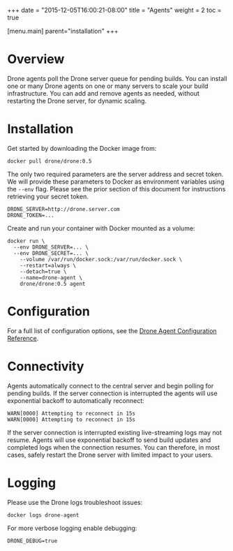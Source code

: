 +++
date = "2015-12-05T16:00:21-08:00"
title = "Agents"
weight = 2
toc = true

[menu.main]
	parent="installation"
+++

# Overview

Drone agents poll the Drone server queue for pending builds. You can install one or many Drone agents on one or many servers to scale your build infrastructure. You can add and remove agents as needed, without restarting the Drone server, for dynamic scaling.

# Installation

Get started by downloading the Docker image from:

```
docker pull drone/drone:0.5
```

The only two required parameters are the server address and secret token. We will provide these parameters to Docker as environment variables using the `--env` flag. Please see the prior section of this document for instructions retrieving your secret token.

```
DRONE_SERVER=http://drone.server.com
DRONE_TOKEN=...
```

Create and run your container with Docker mounted as a volume:

```
docker run \
  --env DRONE_SERVER=... \
  --env DRONE_SECRET=... \
	--volume /var/run/docker.sock:/var/run/docker.sock \
	--restart=always \
	--detach=true \
	--name=drone-agent \
	drone/drone:0.5 agent
```

# Configuration

For a full list of configuration options, see the [Drone Agent Configuration Reference](../../reference/configuration/agent).

# Connectivity

Agents automatically connect to the central server and begin polling for pending builds. If the server connection is interrupted the agents will use exponential backoff to automatically reconnect:

```
WARN[0000] Attempting to reconnect in 15s
WARN[0000] Attempting to reconnect in 15s
```

If the server connection is interrupted existing live-streaming logs may not resume. Agents will use exponential backoff to send build updates and completed logs when the connection resumes. You can therefore, in most cases, safely restart the Drone server with limited impact to your users.

# Logging

Please use the Drone logs troubleshoot issues:

```
docker logs drone-agent
```

For more verbose logging enable debugging:

```
DRONE_DEBUG=true
```
